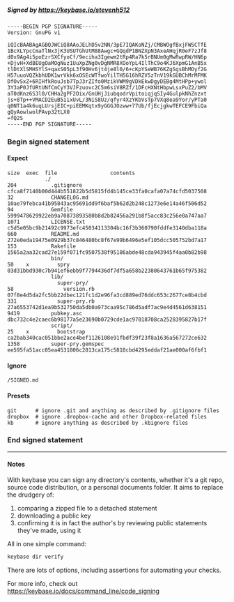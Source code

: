 ##### Signed by https://keybase.io/stevenh512
```
-----BEGIN PGP SIGNATURE-----
Version: GnuPG v1

iQIcBAABAgAGBQJWCiQ8AAoJELhD5v2NN/3pE7IQAKoNZj/CMBWOgfBxjFWSCTfE
1BcXLYpcCmaTlNx3jK3USUTGhUtM88Awgc+GQqdP1BNZXpN3AxeAHqjR0eF7zJf8
d0x9Ag4i5poEzrSXCfyoCf/9eciha3Igewm2tRp4Ra7k5rBNUm0gMwRwpRW/HN6p
+DjvH+XdBEUgOaMOgNuz1UuXpZNg0vDgNMR8XOoYpL4IlThC9o4KJ6XpmG1AnB5x
tlDtXlSMHSYlS+qaxS05pL3f90Hv6jt4je8l0/6+cKpYSeWB76KZgSgsBhMOyf2G
H57uuoVQZkbhUDK1wrVkk6xOSEcWTfwoYilTH5G16hRZV5zTnV19kGUBChMrMFMK
DfOvSxZ+6RIHfkRouJsb7TpJ3rZIfo0MzikVWM9gVDkEkwDgyDEBg4MtHPp+ywol
3Y3aP0JfURtUNfCmCyY3VJFzuovc2C5m6siV8RZf/1DFcHXNtHbpwLsxPuZ2/bMV
aT0dKnz6S3l0/CHHa2gPF2Oix/GnUHjJiubqodrVpitoiqjqSIy4GulpkNhZnzxt
js+8Tp++VMACD2EuB5iixUvL/3NiS8Uz/qfyr4XzYKbVsTp7VXq8ea9Yor/yPTa0
q0NT1a4k6uqLUrsjEIC+piEEMKqtx9yGGGJOzww+77Ub/fjEcjgkwTEFCE9FbiQa
gQyAowlwolPAvp32tLX0
=fQ2S
-----END PGP SIGNATURE-----

```

<!-- END SIGNATURES -->

### Begin signed statement 

#### Expect

```
size  exec  file                 contents                                                        
            ./                                                                                   
204           .gitignore         cfca8f7140b00d444b551822b5d5815fd4b145ce33fa0cafa07a74cfd5037508
32            CHANGELOG.md       10ae79febca41b95843ac95691dd9f6baf5b62d2b248c1273e6e14a46f506d52
94            Gemfile            5999478629922eb9a70873893580b8d2b82456a291b8f5acc83c256e0a747aa7
1071          LICENSE.txt        c5d5e05bc9b21492c9973efc45034113304bc16f3b360790fddfe3140dba118a
660           README.md          272e0eda19475e0929b37c846480bc8f67e99b6496e5ef105dcc505752bd7a17
153           Rakefile           1565a2aa32cad27e159f071fc9507538f95186abde48cda943945f4aa0b82b98
              bin/                                                                               
50    x         spry             03d31bbd930c7b941ef6ebb9f7794436df7df5a658b22380643761b65f975382
              lib/                                                                               
                super-pry/                                                                       
58                version.rb     07f8e4d5da2fc5bb22dbec121fc1d2e96fa3cd889ed76ddc653c2677ce8b4cbd
331             super-pry.rb     27a6553742d1ea9b532750da5db0a973caa95c786d5adf7ac9e4d4561d638151
9419          pubkey.asc         dbc732c4e2caec6b98177a5e23690b0729cde1ac97018708ca2528395827b17f
              script/                                                                            
25    x         bootstrap        ca2bab340cac051bbe2ace4bef1126108e91fbdf39f23f8a1636a567272ce632
1358          super-pry.gemspec  ee595fa51acc05ea4531806c2813ca175c5818cbd4295eddaf21ae000af6fbf1
```

#### Ignore

```
/SIGNED.md
```

#### Presets

```
git      # ignore .git and anything as described by .gitignore files
dropbox  # ignore .dropbox-cache and other Dropbox-related files    
kb       # ignore anything as described by .kbignore files          
```

<!-- summarize version = 0.0.9 -->

### End signed statement

<hr>

#### Notes

With keybase you can sign any directory's contents, whether it's a git repo,
source code distribution, or a personal documents folder. It aims to replace the drudgery of:

  1. comparing a zipped file to a detached statement
  2. downloading a public key
  3. confirming it is in fact the author's by reviewing public statements they've made, using it

All in one simple command:

```bash
keybase dir verify
```

There are lots of options, including assertions for automating your checks.

For more info, check out https://keybase.io/docs/command_line/code_signing